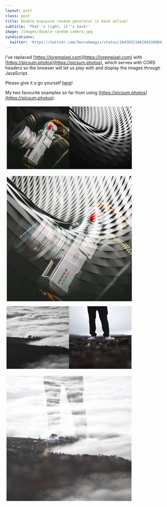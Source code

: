 ```yaml
---
layout: post
class: post
title: Double exposure random generator is back online!
subtitle: 'That''s right, it''s back!'
image: /images/double-random-camera.jpg
syndications:
  twitter: 'https://twitter.com/henrahmagix/status/1043831106284539904'
---
```


I've replaced [https://lorempixel.com](https://lorempixel.com) with [https://picsum.photos](https://picsum.photos), which serves with CORS headers so the browser will let us play with and display the images through JavaScript.

Please give it a go yourself [here](/doubles/random)!

My two favourite examples so far from using [https://picsum.photos](https://picsum.photos):

![randomly generated double exposure of a camera and architectural photo](/images/double-random-camera.jpg)
![randomly generated double exposure of clouds over a hill and someone's legs](/images/double-random-landscape-legs.jpg)
